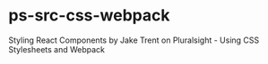 # ps-src-css-webpack
Styling React Components by Jake Trent on Pluralsight - Using CSS Stylesheets and Webpack

